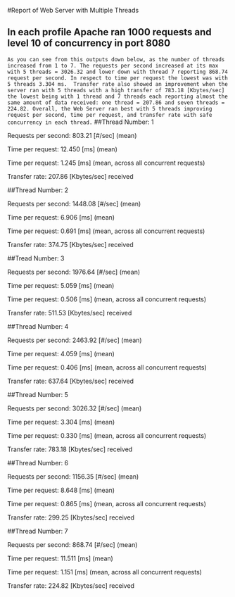 #Report of Web Server with Multiple Threads
## In each profile Apache ran 1000 requests and level 10 of concurrency in port 8080 
`As you can see from this outputs down below, as the number of threads increased from 1 to 7. The requests per second
increased at its max with 5 threads = 3026.32 and lower down with thread 7 reporting 868.74 request per second.
In respect to time per request the lowest was with 5 threads 3.304 ms.  Transfer rate also showed an improvement
when the server ran with 5 threads with a high transfer of 783.18 [Kbytes/sec] the lowest being with 1 thread and
7 threads each reporting almost the same amount of data received: one thread = 207.86 and seven threads = 224.82.
Overall, the Web Server ran best with 5 threads improving request per second, time per request, and transfer rate with
safe concurrency in each thread.`
##Thread Number: 1

Requests per second:    803.21 [#/sec] (mean)

Time per request:       12.450 [ms] (mean)

Time per request:       1.245 [ms] (mean, across all concurrent requests)

Transfer rate:          207.86 [Kbytes/sec] received

##Thread Number: 2

Requests per second:    1448.08 [#/sec] (mean)

Time per request:       6.906 [ms] (mean)

Time per request:       0.691 [ms] (mean, across all concurrent requests)

Transfer rate:          374.75 [Kbytes/sec] received

##Tread Number: 3

Requests per second:    1976.64 [#/sec] (mean)

Time per request:       5.059 [ms] (mean)

Time per request:       0.506 [ms] (mean, across all concurrent requests)

Transfer rate:          511.53 [Kbytes/sec] received

##Thread Number: 4

Requests per second:    2463.92 [#/sec] (mean)

Time per request:       4.059 [ms] (mean)

Time per request:       0.406 [ms] (mean, across all concurrent requests)

Transfer rate:          637.64 [Kbytes/sec] received

##Thread Number: 5

Requests per second:    3026.32 [#/sec] (mean)

Time per request:       3.304 [ms] (mean)

Time per request:       0.330 [ms] (mean, across all concurrent requests)

Transfer rate:          783.18 [Kbytes/sec] received

##Thread Number: 6

Requests per second:    1156.35 [#/sec] (mean)

Time per request:       8.648 [ms] (mean)

Time per request:       0.865 [ms] (mean, across all concurrent requests)

Transfer rate:          299.25 [Kbytes/sec] received

##Thread Number: 7

Requests per second:    868.74 [#/sec] (mean)

Time per request:       11.511 [ms] (mean)

Time per request:       1.151 [ms] (mean, across all concurrent requests)

Transfer rate:          224.82 [Kbytes/sec] received

